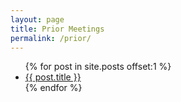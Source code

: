 ```yaml
---
layout: page
title: Prior Meetings
permalink: /prior/
---
```


<ul>
  {% for post in site.posts offset:1 %}
    <li>
      <a href="{{ post.url }}">{{ post.title }}</a>
    </li>
  {% endfor %}
</ul>

